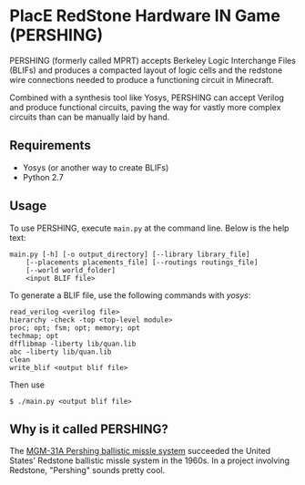PlacE RedStone Hardware IN Game (PERSHING)
==========================================
PERSHING (formerly called MPRT) accepts Berkeley Logic Interchange Files
(BLIFs) and produces a compacted layout of logic cells and the redstone wire
connections needed to produce a functioning circuit in Minecraft.

Combined with a synthesis tool like Yosys, PERSHING can accept Verilog and
produce functional circuits, paving the way for vastly more complex circuits
than can be manually laid by hand.

Requirements
------------
- Yosys (or another way to create BLIFs)
- Python 2.7

Usage
-----
To use PERSHING, execute `main.py` at the command line. Below is the help text:

	main.py [-h] [-o output_directory] [--library library_file]
	    [--placements placements_file] [--routings routings_file]
	    [--world world_folder]
	    <input BLIF file>

To generate a BLIF file, use the following commands with *yosys*:

	read_verilog <verilog file>
	hierarchy -check -top <top-level module>
	proc; opt; fsm; opt; memory; opt
	techmap; opt
	dfflibmap -liberty lib/quan.lib
	abc -liberty lib/quan.lib
	clean
	write_blif <output blif file>

Then use

	$ ./main.py <output blif file>

Why is it called PERSHING?
--------------------------
The [MGM-31A Pershing ballistic missle system](https://en.wikipedia.org/wiki/MGM-31_Pershing)
succeeded the United States' Redstone ballistic missle system in the 1960s. In a
project involving Redstone, "Pershing" sounds pretty cool.

